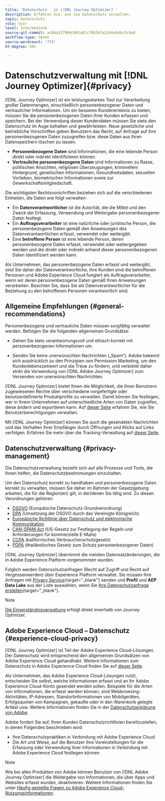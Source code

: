 ```yaml
---
title: 'Datenschutz   in [!DNL Journey Optimizer] '
description: Erfahren Sie, wie Sie Datenschutz verwalten.
topic: Datenschutz
role: User
level: Intermediate
source-git-commit: ac6ba317909c962a81c7043bfa2a56e94bc5c9ad
workflow-type: tm+mt
source-wordcount: '773'
ht-degree: 98%

---
```



# Datenschutzverwaltung mit [!DNL Journey Optimizer]{#privacy}

[!DNL Journey Optimizer] ist ein leistungsstarkes Tool zur Verarbeitung großer Datenmengen, einschließlich personenbezogener Daten und vertraulicher Informationen. Um ein besseres Kundenerlebnis zu bieten, müssen Sie die personenbezogenen Daten Ihrer Kunden erfassen und speichern. Bei der Verwendung dieser Kundendaten müssen Sie stets den Datenschutz im Auge behalten und gewährleisten. Neue gesetzliche und betriebliche Vorschriften geben Benutzern das Recht, auf Anfrage auf ihre personenbezogenen Daten zuzugreifen bzw. diese Daten aus Ihren Datenspeichern löschen zu lassen.

* **Personenbezogene Daten** sind Informationen, die eine lebende Person direkt oder indirekt identifizieren können.
* **Vertrauliche personenbezogene Daten** sind Informationen zu Rasse, politischen Ansichten, religiösen Überzeugungen, kriminellem Hintergrund, genetischen Informationen, Gesundheitsdaten, sexuellen Vorlieben, biometrischen Informationen sowie zur Gewerkschaftsmitgliedschaft.

Die wichtigsten Rechtsvorschriften beziehen sich auf die verschiedenen Einheiten, die Daten wie folgt verwalten:

* Ein **Datenverantwortlicher** ist die Autorität, die die Mittel und den Zweck der Erfassung, Verwendung und Weitergabe personenbezogener Daten festlegt.
* Ein **Auftragsverarbeiter** ist eine natürliche oder juristische Person, die personenbezogene Daten gemäß den Anweisungen des Datenverantwortlichen erfasst, verwendet oder weitergibt.
* Eine **betroffene Person** ist eine lebende Person, deren personenbezogene Daten erfasst, verwendet oder weitergegeben werden und die direkt oder indirekt anhand dieser personenbezogenen Daten identifiziert werden kann.

Als Unternehmen, das personenbezogene Daten erfasst und weitergibt, sind Sie daher der Datenverantwortliche, Ihre Kunden sind die betroffenen Personen und Adobe Experience Cloud fungiert als Auftragsverarbeiter, wenn wir deren personenbezogene Daten gemäß Ihren Anweisungen verarbeiten. Beachten Sie, dass Sie als Datenverantwortlicher für die Beziehung zu den betroffenen Personen verantwortlich sind.

## Allgemeine Empfehlungen {#general-recommendations}

Personenbezogene und vertrauliche Daten müssen sorgfältig verwaltet werden. Befolgen Sie die folgenden allgemeinen Grundsätze:

* Gehen Sie stets verantwortungsvoll und ethisch korrekt mit personenbezogenen Informationen um.

* Senden Sie keine unerwünschten Nachrichten („Spam“). Adobe bekennt sich ausdrücklich zu den Prinzipien von Permission Marketing, um den Kundenlebenszeitwert und die Treue zu fördern, und verbietet daher strikt die Verwendung von [!DNL Adobe Journey Optimizer] zum Versenden von unerwünschten Nachrichten.

[!DNL Journey Optimizer] bietet Ihnen die Möglichkeit, die Ihren Benutzern zugewiesenen Rechte über verschiedene vorgefertigte oder benutzerdefinierte Produktprofile zu verwalten. Damit können Sie festlegen, wer in Ihrem Unternehmen auf unterschiedliche Arten von Daten zugreifen, diese ändern und exportieren kann. Auf [dieser Seite](administration/permissions.md) erfahren Sie, wie Sie Benutzerberechtigungen verwalten.

Mit [!DNL Journey Optimizer] können Sie auch die gesendeten Nachrichten und das Verhalten Ihrer Empfänger durch Öffnungen und Klicks auf Links verfolgen. Erfahren Sie mehr über die Tracking-Verwaltung auf [dieser Seite](message-tracking.md).

## Datenschutzverwaltung {#privacy-management}

Die Datenschutzverwaltung bezieht sich auf alle Prozesse und Tools, die Ihnen helfen, die Datenschutzbestimmungen einzuhalten.

Um den Datenschutz korrekt zu handhaben und personenbezogene Daten korrekt zu verwalten, müssen Sie daher im Rahmen der Gesetzgebung arbeiten, die für die Region(en) gilt, in der/denen Sie tätig sind. Zu diesen Verordnungen gehören:

* [DSGVO](https://ec.europa.eu/info/law/law-topic/data-protection/reform/what-does-general-data-protection-regulation-gdpr-govern_de) (Europäische Datenschutz-Grundverordnung)
* [DPA](https://www.gov.uk/data-protection) (Umsetzung der DSGVO durch das Vereinigte Königreich)
* [Europäische Richtlinie über Datenschutz und elektronische Kommunikation](https://eur-lex.europa.eu/legal-content/DE/TXT/?uri=CELEX:02002L0058-20091219)
* [CAN-SPAM Act](https://www.ftc.gov/tips-advice/business-center/guidance/can-spam-act-compliance-guide-business) (US-Gesetz zur Festlegung der Regeln und Anforderungen für kommerzielle E-Mails)
* [CCPA](https://leginfo.legislature.ca.gov/faces/codes_displayText.xhtml?lawCode=CIV&amp;division=3.&amp;title=1.81.5.&amp;part=4.&amp;chapter=&amp;article=) (kalifornisches Verbraucherschutzgesetz)
* [PDPA](https://secureprivacy.ai/thailand-pdpa-summary-what-businesses-need-to-know/) (thailändisches Gesetz zum Schutz personenbezogener Daten)

[!DNL Journey Optimizer] übernimmt die meisten Datensatzänderungen, die in Adobe Experience Platform vorgenommen wurden.

Folglich werden Datenschutzanfragen (Recht auf Zugriff und Recht auf Vergessenwerden) über Experience Platform verwaltet. Sie müssen Ihre Anfragen mit [Privacy Service](https://experienceleague.adobe.com/docs/experience-platform/privacy/home.html?lang=de){target=&quot;_blank&quot;} senden und **Profil** und **AEP Data Lake** aus der Liste auswählen, wenn Sie [Ihre Datenschutzanfrage erstellen](https://experienceleague.adobe.com/docs/experience-platform/privacy/ui/user-guide.html#request-builder){target=&quot;_blank&quot;}. <!--https://experienceleague.adobe.com/docs/experience-platform/privacy/home.html).-->

>[!NOTE]
>
>[Die Einverständnisverwaltung](../../help/using/consent.md) erfolgt direkt innerhalb von Journey Optimizer.

## Adobe Experience Cloud – Datenschutz {#experience-cloud-privacy}

[!DNL Journey Optimizer] ist Teil der Adobe Experience Cloud-Lösungen. Der Datenschutz wird entsprechend den allgemeinen Grundsätzen von Adobe Experience Cloud gehandhabt. Weitere Informationen zum Datenschutz in Adobe Experience Cloud finden Sie auf [dieser Seite](https://www.adobe.com/de/privacy/experience-cloud.html).

Als Unternehmen, das Adobe Experience Cloud-Lösungen nutzt, entscheiden Sie selbst, welche Informationen erfasst und an Ihr Adobe Experience Cloud-Konto gesendet werden sollen. Beispiele für die Arten von Informationen, die erfasst werden können, sind Webbrowsing-Aktivitäten, IP-Adressen, Standortinformationen von Mobilgeräten, Erfolgsquoten von Kampagnen, gekaufte oder in den Warenkorb gelegte Artikel usw. Weitere Informationen finden Sie in der [Datenschutzerklärung von Adobe](https://www.adobe.com/de/privacy/policy.html).

Adobe fordert Sie auf, Ihren Kunden Datenschutzrichtlinien bereitzustellen, in denen Folgendes beschrieben wird:

* Ihre Datenschutzpraktiken in Verbindung mit Adobe Experience Cloud
* Die Art und Weise, auf die Benutzer ihre Voreinstellungen für die Erfassung oder Verwendung ihrer Informationen in Verbindung mit Adobe Experience Cloud festlegen können

>[!NOTE]
>
>Wie bei allen Produkten von Adobe können Benutzer von [!DNL Adobe Journey Optimizer] die Weitergabe von Informationen, die über Apps und Websites erfasst wurden, deaktivieren. Weitere Informationen finden Sie unter [Häufig gestellte Fragen zu Adobe Experience Cloud-Nutzungsinformationen](https://www.adobe.com/de/privacy/experience-cloud-usage-info-faq.html).

<!--Because Journey Optimizer integrates with Adobe Experience Platform, where audiences are transferred from one system to another, you need to pay extra care to personal data protection.-->
